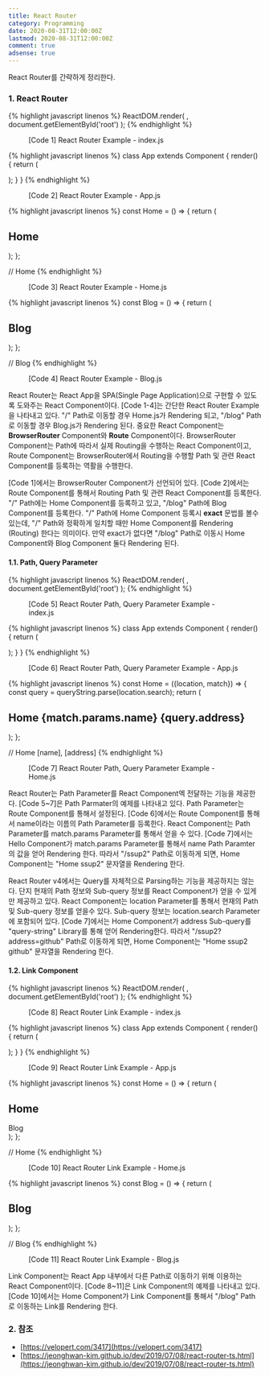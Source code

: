 ```yaml
---
title: React Router
category: Programming
date: 2020-08-31T12:00:00Z
lastmod: 2020-08-31T12:00:00Z
comment: true
adsense: true
---
```


React Router를 간략하게 정리한다.

### 1. React Router

{% highlight javascript linenos %}
ReactDOM.render(
  <BrowserRouter>
    <App/>
  </BrowserRouter>,
  document.getElementById('root')
);
{% endhighlight %}
<figure>
<figcaption class="caption">[Code 1] React Router Example - index.js</figcaption>
</figure>

{% highlight javascript linenos %}
class App extends Component {
    render() {
        return (
            <div>
                <Route exact path="/" component={Home}/>
                <Route path="/blog" component={Blog}/>
            </div>
        );
    }
}
{% endhighlight %}
<figure>
<figcaption class="caption">[Code 2] React Router Example - App.js</figcaption>
</figure>

{% highlight javascript linenos %}
const Home = () => {
    return (
        <div>
            <h2>Home</h2>
        </div>
    );
};

// Home 
{% endhighlight %}
<figure>
<figcaption class="caption">[Code 3] React Router Example - Home.js</figcaption>
</figure>

{% highlight javascript linenos %}
const Blog = () => {
    return (
        <div>
            <h2>Blog</h2>
        </div>
    );
};

// Blog
{% endhighlight %}
<figure>
<figcaption class="caption">[Code 4] React Router Example - Blog.js</figcaption>
</figure>

React Router는 React App을 SPA(Single Page Application)으로 구현할 수 있도록 도와주는 React Component이다. [Code 1-4]는 간단한 React Router Example을 나타내고 있다. "/" Path로 이동할 경우 Home.js가 Rendering 되고, "/blog" Path로 이동할 경우 Blog.js가 Rendering 된다. 중요한 React Component는 **BrowserRouter** Component와 **Route** Component이다. BrowserRouter Component는 Path에 따라서 실제 Routing을 수행하는 React Component이고, Route Component는 BrowserRouter에서 Routing을 수행할 Path 및 관련 React Component를 등록하는 역활을 수행한다.

[Code 1]에서는 BrowserRouter Component가 선언되어 있다. [Code 2]에서는 Route Component를 통해서 Routing Path 및 관련 React Component를 등록한다. "/" Path에는 Home Component를 등록하고 있고, "/blog" Path에 Blog Component를 등록한다. "/" Path에 Home Component 등록시 **exact** 문법를 볼수 있는데, "/" Path와 정확하게 일치할 때만 Home Component를 Rendering (Routing) 한다는 의미이다. 만약 exact가 없다면 "/blog" Path로 이동시 Home Component와 Blog Component 둘다 Rendering 된다.

#### 1.1. Path, Query Parameter

{% highlight javascript linenos %}
ReactDOM.render(
  <BrowserRouter>
    <App/>
  </BrowserRouter>,
  document.getElementById('root')
);
{% endhighlight %}
<figure>
<figcaption class="caption">[Code 5] React Router Path, Query Parameter Example - index.js</figcaption>
</figure>

{% highlight javascript linenos %}
class App extends Component {
    render() {
        return (
            <div>
                <Route exact path="/" component={Home}/>
                <Route path="/:name" component={Home}/>
            </div>
        );
    }
}
{% endhighlight %}
<figure>
<figcaption class="caption">[Code 6] React Router Path, Query Parameter Example - App.js</figcaption>
</figure>

{% highlight javascript linenos %}
const Home = ({location, match}) => {
    const query = queryString.parse(location.search);
    return (
        <div>
            <h2>Home {match.params.name} {query.address}</h2>
        </div>
    );
};

// Home [name], [address]
{% endhighlight %}
<figure>
<figcaption class="caption">[Code 7] React Router Path, Query Parameter Example - Home.js</figcaption>
</figure>

React Router는 Path Parameter를 React Component엑 전달하는 기능을 제공한다. [Code 5~7]은 Path Parmater의 예제를 나타내고 있다. Path Parameter는 Route Component를 통해서 설정된다. [Code 6]에서는 Route Component를 통해서 name이라는 이름의 Path Parameter를 등록한다. React Component는 Path Parameter를 match.params Parameter를 통해서 얻을 수 있다. [Code 7]에서는 Hello Component가 match.params Parameter를 통해서 name Path Paramter의 값을 얻어 Rendering 한다. 따라서 "/ssup2" Path로 이동하게 되면, Home Component는 "Home ssup2" 문자열을 Rendering 한다.

React Router v4에서는 Query를 자체적으로 Parsing하는 기능을 제공하지는 않는다. 단지 현재의 Path 정보와 Sub-query 정보를 React Component가 얻을 수 있게만 제공하고 있다. React Component는 location Parameter를 통해서 현재의 Path 및 Sub-query 정보를 얻을수 있다. Sub-query 정보는 location.search Parameter에 포함되어 있다. [Code 7]에서는 Home Component가 address Sub-query를 "query-string" Library를 통해 얻어 Rendering한다. 따라서 "/ssup2?address=github" Path로 이동하게 되면, Home Component는 "Home ssup2 github" 문자열을 Rendering 한다.

#### 1.2. Link Component

{% highlight javascript linenos %}
ReactDOM.render(
  <BrowserRouter>
    <App/>
  </BrowserRouter>,
  document.getElementById('root')
);
{% endhighlight %}
<figure>
<figcaption class="caption">[Code 8] React Router Link Example - index.js</figcaption>
</figure>

{% highlight javascript linenos %}
class App extends Component {
    render() {
        return (
            <div>
                <Route exact path="/" component={Home}/>
                <Route path="/blog" component={Blog}/>
            </div>
        );
    }
}
{% endhighlight %}
<figure>
<figcaption class="caption">[Code 9] React Router Link Example - App.js</figcaption>
</figure>

{% highlight javascript linenos %}
const Home = () => {
    return (
        <div>
            <h2>Home</h2>
            <Link to="/blog">Blog</Link>
        </div>
    );
};

// Home 
{% endhighlight %}
<figure>
<figcaption class="caption">[Code 10] React Router Link Example - Home.js</figcaption>
</figure>

{% highlight javascript linenos %}
const Blog = () => {
    return (
        <div>
            <h2>Blog</h2>
        </div>
    );
};

// Blog
{% endhighlight %}
<figure>
<figcaption class="caption">[Code 11] React Router Link Example - Blog.js</figcaption>
</figure>

Link Component는 React App 내부에서 다른 Path로 이동하기 위해 이용하는 React Component이다. [Code 8~11]은 Link Component의 예제를 나타내고 있다. [Code 10]에서는 Home Component가 Link Component를 통해서 "/blog" Path로 이동하는 Link를 Rendering 한다.

### 2. 참조

* [https://velopert.com/3417](https://velopert.com/3417)
* [https://jeonghwan-kim.github.io/dev/2019/07/08/react-router-ts.html](https://jeonghwan-kim.github.io/dev/2019/07/08/react-router-ts.html)